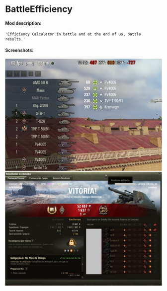 # BattleEfficiency
#### Mod description:
    'Efficiency Calculator in battle and at the end of us, battle results.'

#### Screenshots:
![BattleEfficiency](./BattleEfficiency_B.jpg)
![BattleEfficiency](./BattleEfficiency_H.jpg)
